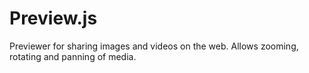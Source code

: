 Preview.js
==========

Previewer for sharing images and videos on the web. Allows zooming, rotating and panning of media.
